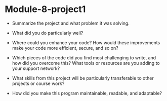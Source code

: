 # Module-8-project1
- Summarize the project and what problem it was solving. 

- What did you do particularly well?

- Where could you enhance your code? How would these improvements make your code more efficient, secure, and so on?

- Which pieces of the code did you find most challenging to write, and how did you overcome this? What tools or resources are you adding to your support network?

- What skills from this project will be particularly transferable to other projects or course work?

- How did you make this program maintainable, readable, and adaptable?
